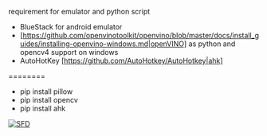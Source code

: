 requirement for emulator and python script

* BlueStack for android emulator
* [https://github.com/openvinotoolkit/openvino/blob/master/docs/install_guides/installing-openvino-windows.md|openVINO] as python and opencv4 support on windows
* AutoHotKey [https://github.com/AutoHotkey/AutoHotkey|ahk]
 
========
* pip install pillow
* pip install opencv
* pip install ahk

[![SFD](https://img.youtube.com/vi/OES8hyK4jNk/0.jpg)](https://www.youtube.com/watch?v=OES8hyK4jNk)


